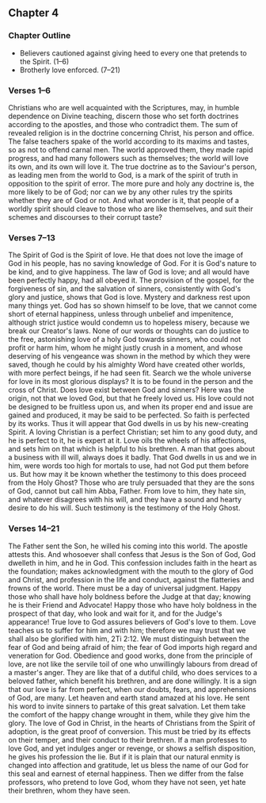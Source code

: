 ## Chapter 4

### Chapter Outline

- Believers cautioned against giving heed to every one that pretends to the Spirit. (1–6)
- Brotherly love enforced. (7–21)

### Verses 1–6

Christians who are well acquainted with the Scriptures, may, in humble dependence on Divine teaching, discern those who set forth doctrines according to the apostles, and those who contradict them. The sum of revealed religion is in the doctrine concerning Christ, his person and office. The false teachers spake of the world according to its maxims and tastes, so as not to offend carnal men. The world approved them, they made rapid progress, and had many followers such as themselves; the world will love its own, and its own will love it. The true doctrine as to the Saviour's person, as leading men from the world to God, is a mark of the spirit of truth in opposition to the spirit of error. The more pure and holy any doctrine is, the more likely to be of God; nor can we by any other rules try the spirits whether they are of God or not. And what wonder is it, that people of a worldly spirit should cleave to those who are like themselves, and suit their schemes and discourses to their corrupt taste?

### Verses 7–13

The Spirit of God is the Spirit of love. He that does not love the image of God in his people, has no saving knowledge of God. For it is God's nature to be kind, and to give happiness. The law of God is love; and all would have been perfectly happy, had all obeyed it. The provision of the gospel, for the forgiveness of sin, and the salvation of sinners, consistently with God's glory and justice, shows that God is love. Mystery and darkness rest upon many things yet. God has so shown himself to be love, that we cannot come short of eternal happiness, unless through unbelief and impenitence, although strict justice would condemn us to hopeless misery, because we break our Creator's laws. None of our words or thoughts can do justice to the free, astonishing love of a holy God towards sinners, who could not profit or harm him, whom he might justly crush in a moment, and whose deserving of his vengeance was shown in the method by which they were saved, though he could by his almighty Word have created other worlds, with more perfect beings, if he had seen fit. Search we the whole universe for love in its most glorious displays? It is to be found in the person and the cross of Christ. Does love exist between God and sinners? Here was the origin, not that we loved God, but that he freely loved us. His love could not be designed to be fruitless upon us, and when its proper end and issue are gained and produced, it may be said to be perfected. So faith is perfected by its works. Thus it will appear that God dwells in us by his new-creating Spirit. A loving Christian is a perfect Christian; set him to any good duty, and he is perfect to it, he is expert at it. Love oils the wheels of his affections, and sets him on that which is helpful to his brethren. A man that goes about a business with ill will, always does it badly. That God dwells in us and we in him, were words too high for mortals to use, had not God put them before us. But how may it be known whether the testimony to this does proceed from the Holy Ghost? Those who are truly persuaded that they are the sons of God, cannot but call him Abba, Father. From love to him, they hate sin, and whatever disagrees with his will, and they have a sound and hearty desire to do his will. Such testimony is the testimony of the Holy Ghost.

### Verses 14–21

The Father sent the Son, he willed his coming into this world. The apostle attests this. And whosoever shall confess that Jesus is the Son of God, God dwelleth in him, and he in God. This confession includes faith in the heart as the foundation; makes acknowledgment with the mouth to the glory of God and Christ, and profession in the life and conduct, against the flatteries and frowns of the world. There must be a day of universal judgment. Happy those who shall have holy boldness before the Judge at that day; knowing he is their Friend and Advocate! Happy those who have holy boldness in the prospect of that day, who look and wait for it, and for the Judge's appearance! True love to God assures believers of God's love to them. Love teaches us to suffer for him and with him; therefore we may trust that we shall also be glorified with him, 2Ti 2:12. We must distinguish between the fear of God and being afraid of him; the fear of God imports high regard and veneration for God. Obedience and good works, done from the principle of love, are not like the servile toil of one who unwillingly labours from dread of a master's anger. They are like that of a dutiful child, who does services to a beloved father, which benefit his brethren, and are done willingly. It is a sign that our love is far from perfect, when our doubts, fears, and apprehensions of God, are many. Let heaven and earth stand amazed at his love. He sent his word to invite sinners to partake of this great salvation. Let them take the comfort of the happy change wrought in them, while they give him the glory. The love of God in Christ, in the hearts of Christians from the Spirit of adoption, is the great proof of conversion. This must be tried by its effects on their temper, and their conduct to their brethren. If a man professes to love God, and yet indulges anger or revenge, or shows a selfish disposition, he gives his profession the lie. But if it is plain that our natural enmity is changed into affection and gratitude, let us bless the name of our God for this seal and earnest of eternal happiness. Then we differ from the false professors, who pretend to love God, whom they have not seen, yet hate their brethren, whom they have seen.

